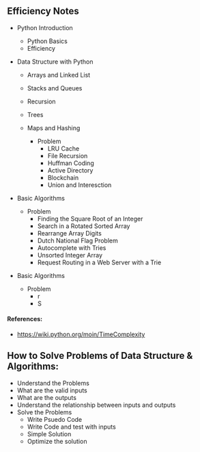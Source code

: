 ## Efficiency Notes 

- Python Introduction
    - Python Basics
    - Efficiency
    
- Data Structure with Python
  - Arrays and Linked List
  - Stacks and Queues
  - Recursion
  - Trees
  - Maps and Hashing
  
    - Problem
        - LRU Cache
        - File Recursion
        - Huffman Coding
        - Active Directory
        - Blockchain
        - Union and Interesction
    
- Basic Algorithms

    - Problem
        - Finding the Square Root of an Integer
        - Search in a Rotated Sorted Array
        - Rearrange Array Digits
        - Dutch National Flag Problem
        - Autocomplete with Tries
        - Unsorted Integer Array
        - Request Routing in a Web Server with a Trie
    
- Basic Algorithms

     - Problem
        - r
        - S
        
#### References:
- https://wiki.python.org/moin/TimeComplexity


## How to Solve Problems of Data Structure & Algorithms:
- Understand the Problems
- What are the valid inputs
- What are the outputs
- Understand the relationship between inputs and outputs
- Solve the Problems
    - Write Psuedo Code
    - Write Code and test with inputs
    - Simple Solution
    - Optimize the solution

 
